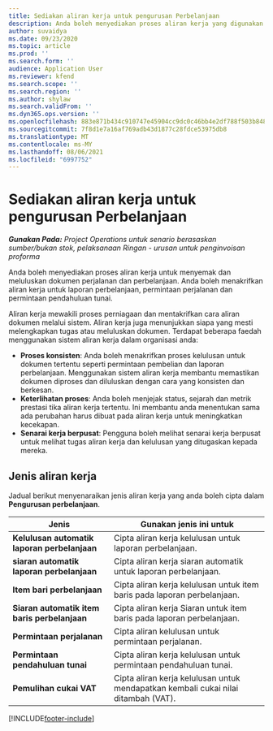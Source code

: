 ```yaml
---
title: Sediakan aliran kerja untuk pengurusan Perbelanjaan
description: Anda boleh menyediakan proses aliran kerja yang digunakan untuk menyemak dan meluluskan dokumen perjalanan dan perbelanjaan.
author: suvaidya
ms.date: 09/23/2020
ms.topic: article
ms.prod: ''
ms.search.form: ''
audience: Application User
ms.reviewer: kfend
ms.search.scope: ''
ms.search.region: ''
ms.author: shylaw
ms.search.validFrom: ''
ms.dyn365.ops.version: ''
ms.openlocfilehash: 883e871b434c910747e45904cc9dc0c46bb4e2df788f503b848ad41984884edd
ms.sourcegitcommit: 7f8d1e7a16af769adb43d1877c28fdce53975db8
ms.translationtype: MT
ms.contentlocale: ms-MY
ms.lasthandoff: 08/06/2021
ms.locfileid: "6997752"
---
```

# <a name="set-up-workflows-for-expense-management"></a>Sediakan aliran kerja untuk pengurusan Perbelanjaan

_**Gunakan Pada:** Project Operations untuk senario berasaskan sumber/bukan stok, pelaksanaan Ringan - urusan untuk penginvoisan proforma_

Anda boleh menyediakan proses aliran kerja untuk menyemak dan meluluskan dokumen perjalanan dan perbelanjaan. Anda boleh menakrifkan aliran kerja untuk laporan perbelanjaan, permintaan perjalanan dan permintaan pendahuluan tunai.

Aliran kerja mewakili proses perniagaan dan mentakrifkan cara aliran dokumen melalui sistem. Aliran kerja juga menunjukkan siapa yang mesti melengkapkan tugas atau meluluskan dokumen. Terdapat beberapa faedah menggunakan sistem aliran kerja dalam organisasi anda:

- **Proses konsisten**: Anda boleh menakrifkan proses kelulusan untuk dokumen tertentu seperti permintaan pembelian dan laporan perbelanjaan. Menggunakan sistem aliran kerja membantu memastikan dokumen diproses dan diluluskan dengan cara yang konsisten dan berkesan.
- **Keterlihatan proses**: Anda boleh menjejak status, sejarah dan metrik prestasi tika aliran kerja tertentu. Ini membantu anda menentukan sama ada perubahan harus dibuat pada aliran kerja untuk meningkatkan kecekapan.
- **Senarai kerja berpusat**: Pengguna boleh melihat senarai kerja berpusat untuk melihat tugas aliran kerja dan kelulusan yang ditugaskan kepada mereka. 

## <a name="workflow-types"></a>Jenis aliran kerja

Jadual berikut menyenaraikan jenis aliran kerja yang anda boleh cipta dalam **Pengurusan perbelanjaan**.


|              <strong>Jenis</strong>              |                   <strong>Gunakan jenis ini untuk</strong>                   |
|-------------------------------------------------|-----------------------------------------------------------------------|
|   <strong>Kelulusan automatik laporan perbelanjaan</strong> |            Cipta aliran kerja kelulusan untuk laporan perbelanjaan.             |
|  <strong>siaran automatik laporan perbelanjaan</strong>   |        Cipta aliran kerja siaran automatik untuk laporan perbelanjaan.        |
|       <strong>Item bari perbelanjaan</strong>        |     Cipta aliran kerja kelulusan untuk item baris pada laporan perbelanjaan.      |
| <strong>Siaran automatik item baris perbelanjaan</strong> | Cipta aliran kerja Siaran untuk item baris pada laporan perbelanjaan. |
|       <strong>Permintaan perjalanan</strong>       |          Cipta aliran kelulusan untuk permintaan perjalanan.           |
|      <strong>Permintaan pendahuluan tunai</strong>      |         Cipta aliran kerja kelulusan untuk permintaan pendahuluan tunai.          |
|        <strong>Pemulihan cukai VAT</strong>        | Cipta aliran kerja kelulusan untuk mendapatkan kembali cukai nilai ditambah (VAT).  |


[!INCLUDE[footer-include](../includes/footer-banner.md)]